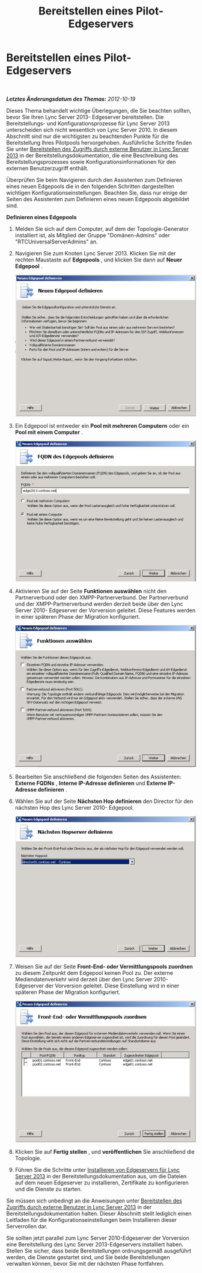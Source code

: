 ﻿---
title: Bereitstellen eines Pilot-Edgeservers
TOCTitle: Bereitstellen eines Pilot-Edgeservers
ms:assetid: dab345c0-8577-4c11-ac73-fe8b2a75f4cf
ms:mtpsurl: https://technet.microsoft.com/de-de/library/JJ205306(v=OCS.15)
ms:contentKeyID: 49295600
ms.date: 05/19/2016
mtps_version: v=OCS.15
ms.translationtype: HT
---

# Bereitstellen eines Pilot-Edgeservers

 

_**Letztes Änderungsdatum des Themas:** 2012-10-19_

Dieses Thema behandelt wichtige Überlegungen, die Sie beachten sollten, bevor Sie Ihren Lync Server 2013- Edgeserver bereitstellen. Die Bereitstellungs- und Konfigurationsprozesse für Lync Server 2013 unterscheiden sich nicht wesentlich von Lync Server 2010. In diesem Abschnitt sind nur die wichtigsten zu beachtenden Punkte für die Bereitstellung Ihres Pilotpools hervorgehoben. Ausführliche Schritte finden Sie unter [Bereitstellen des Zugriffs durch externe Benutzer in Lync Server 2013](lync-server-2013-deploying-external-user-access.md) in der Bereitstellungsdokumentation, die eine Beschreibung des Bereitstellungsprozesses sowie Konfigurationsinformationen für den externen Benutzerzugriff enthält.

Überprüfen Sie beim Navigieren durch den Assistenten zum Definieren eines neuen Edgepools die in den folgenden Schritten dargestellten wichtigen Konfigurationseinstellungen. Beachten Sie, dass nur einige der Seiten des Assistenten zum Definieren eines neuen Edgepools abgebildet sind.

**Definieren eines Edgepools**

1.  Melden Sie sich auf dem Computer, auf dem der Topologie-Generator installiert ist, als Mitglied der Gruppe "Domänen-Admins" oder "RTCUniversalServerAdmins" an.

2.  Navigieren Sie zum Knoten Lync Server 2013. Klicken Sie mit der rechten Maustaste auf **Edgepools** , und klicken Sie dann auf **Neuer Edgepool** .
    
    ![Neuen Edgepool definieren (Dialogfeld)](images/JJ205306.a90d388c-49ff-4620-a19d-42e2f1bb559c(OCS.15).jpg "Neuen Edgepool definieren (Dialogfeld)")

3.  Ein Edgepool ist entweder ein **Pool mit mehreren Computern** oder ein **Pool mit einem Computer** .
    
    ![FQDN des Edgepools definieren (Dialogfeld)](images/JJ205306.4904fe8f-537c-4e66-a399-1bd8a316dc10(OCS.15).jpg "FQDN des Edgepools definieren (Dialogfeld)")

4.  Aktivieren Sie auf der Seite **Funktionen auswählen** nicht den Partnerverbund oder den XMPP-Partnerverbund. Der Partnerverbund und der XMPP-Partnerverbund werden derzeit beide über den Lync Server 2010- Edgeserver der Vorversion geleitet. Diese Features werden in einer späteren Phase der Migration konfiguriert.
    
    ![Funktionen auswählen (Dialogfeld)](images/JJ205306.cb0b45a4-2856-45ba-bd97-e49fafbb077e(OCS.15).jpg "Funktionen auswählen (Dialogfeld)")

5.  Bearbeiten Sie anschließend die folgenden Seiten des Assistenten: **Externe FQDNs** , **Interne IP-Adresse definieren** und **Externe IP-Adresse definieren** .

6.  Wählen Sie auf der Seite **Nächsten Hop definieren** den Director für den nächsten Hop des Lync Server 2010- Edgepool.
    
    ![Nächsten Hop definieren (Dialogfeld)](images/JJ205306.11baf3ea-74f5-4eb7-8650-b03b3b190416(OCS.15).jpg "Nächsten Hop definieren (Dialogfeld)")

7.  Weisen Sie auf der Seite **Front-End- oder Vermittlungspools zuordnen** zu diesem Zeitpunkt dem Edgepool keinen Pool zu. Der externe Mediendatenverkehr wird derzeit über den Lync Server 2010- Edgeserver der Vorversion geleitet. Diese Einstellung wird in einer späteren Phase der Migration konfiguriert.
    
    ![Front-End-Pools zuordnen (Dialogfeld)](images/JJ205306.fe0da887-7b51-4564-afc5-d57da95a2eb6(OCS.15).jpg "Front-End-Pools zuordnen (Dialogfeld)")

8.  Klicken Sie auf **Fertig stellen** , und **veröffentlichen** Sie anschließend die Topologie.

9.  Führen Sie die Schritte unter [Installieren von Edgeservern für Lync Server 2013](lync-server-2013-install-edge-servers.md) in der Bereitstellungsdokumentation aus, um die Dateien auf dem neuen Edgeserver zu installieren, Zertifikate zu konfigurieren und die Dienste zu starten.

Sie müssen sich unbedingt an die Anweisungen unter [Bereitstellen des Zugriffs durch externe Benutzer in Lync Server 2013](lync-server-2013-deploying-external-user-access.md) in der Bereitstellungsdokumentation halten. Dieser Abschnitt stellt lediglich einen Leitfaden für die Konfigurationseinstellungen beim Installieren dieser Serverrollen dar.

Sie sollten jetzt parallel zum Lync Server 2010-Edgeserver der Vorversion eine Bereitstellung des Lync Server 2013-Edgeservers installiert haben. Stellen Sie sicher, dass beide Bereitstellungen ordnungsgemäß ausgeführt werden, die Dienste gestartet sind, und Sie beide Bereitstellungen verwalten können, bevor Sie mit der nächsten Phase fortfahren.

